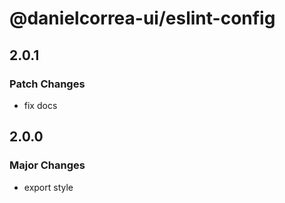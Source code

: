 # @danielcorrea-ui/eslint-config

## 2.0.1

### Patch Changes

- fix docs

## 2.0.0

### Major Changes

- export style
